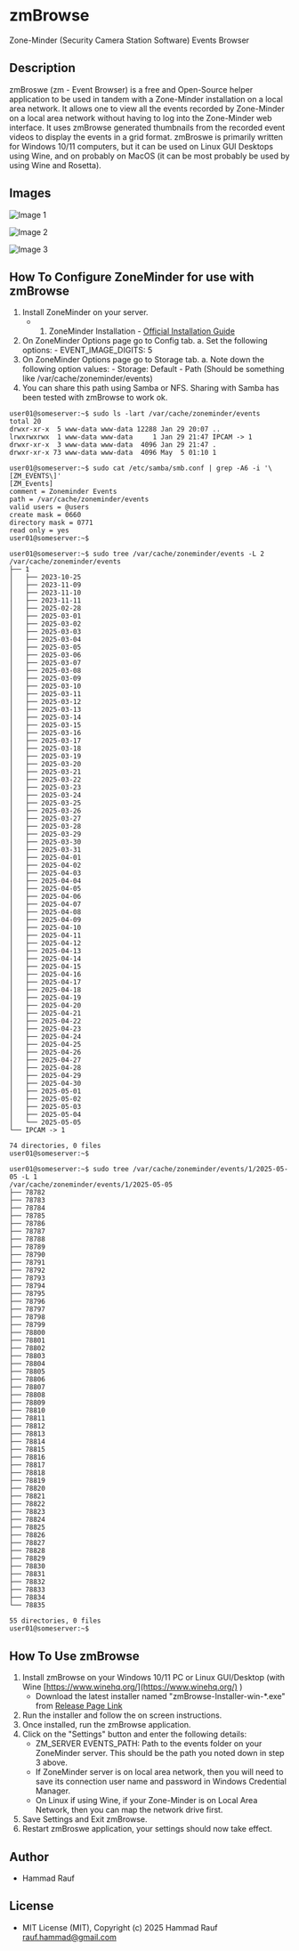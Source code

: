 ﻿# zmBrowse
Zone-Minder (Security Camera Station Software) Events Browser

## Description
zmBroswe (zm - Event Browser) is a free and Open-Source helper application to be used in tandem with a Zone-Minder installation on a local area network.
It allows one to view all the events recorded by Zone-Minder on a local area network without having to log into the Zone-Minder web interface.
It uses zmBrowse generated thumbnails from the recorded event videos to display the events in a grid format.
zmBroswe is primarily written for Windows 10/11 computers, but it can be used on Linux GUI Desktops using Wine,
and on probably on MacOS (it can be most probably be used by using Wine and Rosetta).

## Images
![Image 1](https://github.com/hammadrauf/zmBrowse/blob/main/images/screenshot-generating.png?raw=true)

![Image 2](https://github.com/hammadrauf/zmBrowse/blob/main/images/screenshot-ready.png?raw=true)

![Image 3](https://github.com/hammadrauf/zmBrowse/blob/main/images/screenshot-mouse-clicks.png?raw=true)

## How To Configure ZoneMinder for use with zmBrowse
1. Install ZoneMinder on your server.
	- 1. ZoneMinder Installation - [Official Installation Guide](https://zoneminder.readthedocs.io/en/latest/installationguide/index.html)	
1. On ZoneMinder Options page go to Config tab.
	a. Set the following options:
		- EVENT_IMAGE_DIGITS: 5
1. On ZoneMinder Options page go to Storage tab.
	a. Note down the following option values:
		- Storage: Default - Path (Should be something like /var/cache/zoneminder/events)
1. You can share this path using Samba or NFS. Sharing with Samba has been tested with zmBrowse to work ok.
```
user01@someserver:~$ sudo ls -lart /var/cache/zoneminder/events
total 20
drwxr-xr-x  5 www-data www-data 12288 Jan 29 20:07 ..
lrwxrwxrwx  1 www-data www-data     1 Jan 29 21:47 IPCAM -> 1
drwxr-xr-x  3 www-data www-data  4096 Jan 29 21:47 .
drwxr-xr-x 73 www-data www-data  4096 May  5 01:10 1

user01@someserver:~$ sudo cat /etc/samba/smb.conf | grep -A6 -i '\[ZM_EVENTS\]'
[ZM_Events]
comment = Zoneminder Events
path = /var/cache/zoneminder/events
valid users = @users
create mask = 0660
directory mask = 0771
read only = yes
user01@someserver:~$

user01@someserver:~$ sudo tree /var/cache/zoneminder/events -L 2
/var/cache/zoneminder/events
├── 1
│   ├── 2023-10-25
│   ├── 2023-11-09
│   ├── 2023-11-10
│   ├── 2023-11-11
│   ├── 2025-02-28
│   ├── 2025-03-01
│   ├── 2025-03-02
│   ├── 2025-03-03
│   ├── 2025-03-04
│   ├── 2025-03-05
│   ├── 2025-03-06
│   ├── 2025-03-07
│   ├── 2025-03-08
│   ├── 2025-03-09
│   ├── 2025-03-10
│   ├── 2025-03-11
│   ├── 2025-03-12
│   ├── 2025-03-13
│   ├── 2025-03-14
│   ├── 2025-03-15
│   ├── 2025-03-16
│   ├── 2025-03-17
│   ├── 2025-03-18
│   ├── 2025-03-19
│   ├── 2025-03-20
│   ├── 2025-03-21
│   ├── 2025-03-22
│   ├── 2025-03-23
│   ├── 2025-03-24
│   ├── 2025-03-25
│   ├── 2025-03-26
│   ├── 2025-03-27
│   ├── 2025-03-28
│   ├── 2025-03-29
│   ├── 2025-03-30
│   ├── 2025-03-31
│   ├── 2025-04-01
│   ├── 2025-04-02
│   ├── 2025-04-03
│   ├── 2025-04-04
│   ├── 2025-04-05
│   ├── 2025-04-06
│   ├── 2025-04-07
│   ├── 2025-04-08
│   ├── 2025-04-09
│   ├── 2025-04-10
│   ├── 2025-04-11
│   ├── 2025-04-12
│   ├── 2025-04-13
│   ├── 2025-04-14
│   ├── 2025-04-15
│   ├── 2025-04-16
│   ├── 2025-04-17
│   ├── 2025-04-18
│   ├── 2025-04-19
│   ├── 2025-04-20
│   ├── 2025-04-21
│   ├── 2025-04-22
│   ├── 2025-04-23
│   ├── 2025-04-24
│   ├── 2025-04-25
│   ├── 2025-04-26
│   ├── 2025-04-27
│   ├── 2025-04-28
│   ├── 2025-04-29
│   ├── 2025-04-30
│   ├── 2025-05-01
│   ├── 2025-05-02
│   ├── 2025-05-03
│   ├── 2025-05-04
│   └── 2025-05-05
└── IPCAM -> 1

74 directories, 0 files
user01@someserver:~$

user01@someserver:~$ sudo tree /var/cache/zoneminder/events/1/2025-05-05 -L 1
/var/cache/zoneminder/events/1/2025-05-05
├── 78782
├── 78783
├── 78784
├── 78785
├── 78786
├── 78787
├── 78788
├── 78789
├── 78790
├── 78791
├── 78792
├── 78793
├── 78794
├── 78795
├── 78796
├── 78797
├── 78798
├── 78799
├── 78800
├── 78801
├── 78802
├── 78803
├── 78804
├── 78805
├── 78806
├── 78807
├── 78808
├── 78809
├── 78810
├── 78811
├── 78812
├── 78813
├── 78814
├── 78815
├── 78816
├── 78817
├── 78818
├── 78819
├── 78820
├── 78821
├── 78822
├── 78823
├── 78824
├── 78825
├── 78826
├── 78827
├── 78828
├── 78829
├── 78830
├── 78831
├── 78832
├── 78833
├── 78834
└── 78835

55 directories, 0 files
user01@someserver:~$

```

## How To Use zmBrowse
1. Install zmBrowse on your Windows 10/11 PC or Linux GUI/Desktop (with Wine [https://www.winehq.org/](https://www.winehq.org/) )
	- Download the latest installer named "zmBrowse-Installer-win-*.exe" from [Release Page Link](https://github.com/hammadrauf/zmBrowse/releases)
1. Run the installer and follow the on screen instructions.
1. Once installed, run the zmBrowse application.
1. Click on the "Settings" button and enter the following details:
	- ZM_SERVER EVENTS_PATH: Path to the events folder on your ZoneMinder server. This should be the path you noted down in step 3 above.
	- If ZoneMinder server is on local area network, then you will need to save its connection user name and password in Windows Credential Manager.
	- On Linux if using Wine, if your Zone-Minder is on Local Area Network, then you can map the network drive first.
1. Save Settings and Exit zmBrowse.
1. Restart zmBroswe application, your settings should now take effect.

## Author
- Hammad Rauf

## License
- MIT License (MIT), Copyright (c) 2025 Hammad Rauf <rauf.hammad@gmail.com>
